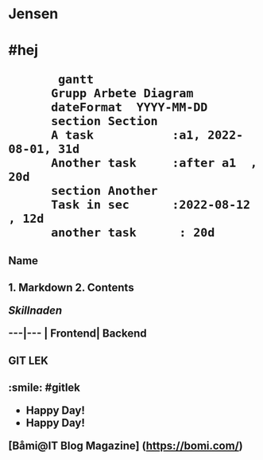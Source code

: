 <h1>Jensen<h1>
#hej

  ```mermaid
         gantt
        Grupp Arbete Diagram
        dateFormat  YYYY-MM-DD
        section Section
        A task           :a1, 2022-08-01, 31d
        Another task     :after a1  , 20d
        section Another
        Task in sec      :2022-08-12  , 12d
        another task      : 20d
  ```





<h2> Name <h2>
1. Markdown
2. Contents

*Skillnaden*

---|--- |
Frontend| Backend


<h2>GIT LEK<h2>
:smile:
#gitlek

- Happy Day!
- Happy Day!

[Båmi@IT Blog Magazine] (https://bomi.com/)
